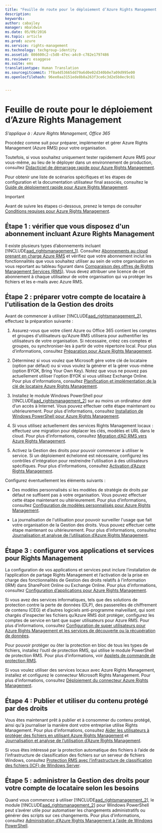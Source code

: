 ```yaml
---
title: "Feuille de route pour le déploiement d’Azure Rights Management | Azure RMS"
description: 
keywords: 
author: cabailey
manager: mbaldwin
ms.date: 05/09/2016
ms.topic: article
ms.prod: azure
ms.service: rights-management
ms.technology: techgroup-identity
ms.assetid: 086600c2-c5d8-47ec-a4c0-c782e1797486
ms.reviewer: esaggese
ms.suite: ems
translationtype: Human Translation
ms.sourcegitcommit: 7f8a4d53665dd79a6d0e02d340b0e7a09d995e00
ms.openlocfilehash: 96ee0aa3151ede8b8a263f3ce6c3d2e5b8ec9c81


---
```


# Feuille de route pour le déploiement d’Azure Rights Management

*S’applique à : Azure Rights Management, Office 365*

Procédez comme suit pour préparer, implémenter et gérer Azure Rights Management (Azure RMS) pour votre organisation.

Toutefois, si vous souhaitez uniquement tester rapidement Azure RMS pour vous-même, au lieu de le déployer dans un environnement de production, consultez [Didacticiel de démarrage rapide pour Azure Rights Management](../get-started/quick-start-tutorial.md).

Pour obtenir une liste de scénarios spécifiques et les étapes de configuration et la documentation utilisateur final associés, consultez le [Guide de déploiement rapide pour Azure Rights Management](../get-started/rapid-deployment-guide.md).

> [!IMPORTANT]
> Avant de suivre les étapes ci-dessous, prenez le temps de consulter [Conditions requises pour Azure Rights Management](../get-started/requirements-azure-rms.md).

## Étape 1 : vérifier que vous disposez d'un abonnement incluant Azure Rights Management
Il existe plusieurs types d’abonnements incluant [!INCLUDE[aad_rightsmanagement_1](../includes/aad_rightsmanagement_1_md.md)]. Consultez [Abonnements au cloud prenant en charge Azure RMS](../get-started/requirements-subscriptions.md) et vérifiez que votre abonnement inclut les fonctionnalités que vous souhaitez utiliser au sein de votre organisation en vous reportant au tableau figurant dans [Comparaison des offres de Rights Management Services (RMS)](https://technet.microsoft.com/dn858608). Vous devez attribuer une licence de cet abonnement à chaque utilisateur de votre organisation qui va protéger les fichiers et les e-mails avec Azure RMS.

## Étape 2 : préparer votre compte de locataire à l'utilisation de la Gestion des droits
Avant de commencer à utiliser [!INCLUDE[aad_rightsmanagement_2](../includes/aad_rightsmanagement_2_md.md)], effectuez la préparation suivante :

1.  Assurez-vous que votre client Azure ou Office 365 contient les comptes et groupes d'utilisateurs qu'Azure RMS utilisera pour authentifier les utilisateurs de votre organisation. Si nécessaire, créez ces comptes et groupes, ou synchroniser-les à partir de votre répertoire local. Pour plus d’informations, consultez [Préparation pour Azure Rights Management](prepare.md).

2.  Déterminez si vous voulez que Microsoft gère votre clé de locataire (option par défaut) ou si vous voulez la générer et la gérer vous-même (option BYOK, Bring Your Own Key). Notez que vous ne pouvez pas actuellement utiliser l'option BYOK si vous utilisez Exchange Online. Pour plus d’informations, consultez [Planification et implémentation de la clé de locataire Azure Rights Management](plan-implement-tenant-key.md).

3.  Installez le module Windows PowerShell pour [!INCLUDE[aad_rightsmanagement_2](../includes/aad_rightsmanagement_2_md.md)] sur au moins un ordinateur doté d’un accès à Internet. Vous pouvez effectuer cette étape maintenant ou ultérieurement. Pour plus d’informations, consultez [Installation de Windows PowerShell pour Azure Rights Management](../deploy-use/install-powershell.md).

4.  Si vous utilisez actuellement des services Rights Management locaux : effectuez une migration pour déplacer les clés, modèles et URL dans le cloud. Pour plus d’informations, consultez [Migration d’AD RMS vers Azure Rights Management](migrate-from-ad-rms-to-azure-rms.md).

5.  Activez la Gestion des droits pour pouvoir commencer à utiliser le service. Si un déploiement échelonné est nécessaire, configurez les contrôles d'intégration pour restreindre l'utilisation à des utilisateurs spécifiques. Pour plus d’informations, consultez [Activation d’Azure Rights Management](../deploy-use/activate-service.md).

Configurez éventuellement les éléments suivants :

-   Des modèles personnalisés si les modèles de stratégie de droits par défaut ne suffisent pas à votre organisation. Vous pouvez effectuer cette étape maintenant ou ultérieurement. Pour plus d’informations, consultez [Configuration de modèles personnalisés pour Azure Rights Management](../deploy-use/configure-custom-templates.md).

-   La journalisation de l'utilisation pour pouvoir surveiller l'usage que fait votre organisation de la Gestion des droits. Vous pouvez effectuer cette étape maintenant ou ultérieurement. Pour plus d’informations, consultez [Journalisation et analyse de l’utilisation d’Azure Rights Management](../deploy-use/log-analyze-usage.md).

## Étape 3 : configurer vos applications et services pour Rights Management
La configuration de vos applications et services peut inclure l’installation de l’application de partage Rights Management et l’activation de la prise en charge des fonctionnalités de Gestion des droits relatifs à l’information (IRM) dans SharePoint Online ou Exchange Online. Pour plus d’informations, consultez [Configuration d’applications pour Azure Rights Management](../deploy-use/configure-applications.md).

Si vous avez des services informatiques, tels que des solutions de protection contre la perte de données (DLP), des passerelles de chiffrement de contenu (CEG) et d’autres logiciels anti-programme malveillant, qui sont chargés d’inspecter les fichiers qu’Azure RMS doit protéger, configurez les comptes de service en tant que super utilisateurs pour Azure RMS. Pour plus d’informations, consultez [Configuration de super utilisateurs pour Azure Rights Management et les services de découverte ou la récupération de données](../deploy-use/configure-super-users.md).

Pour pouvoir protéger ou ôter la protection en bloc de tous les types de fichiers, installez l’outil de protection RMS, qui utilise le module PowerShell de protection RMS. Pour plus d’informations, voir [Applets de commande de protection RMS](https://msdn.microsoft.com/library/mt433195.aspx).

Si vous voulez utiliser des services locaux avec Azure Rights Management, installez et configurez le connecteur Microsoft Rights Management. Pour plus d’informations, consultez [Déploiement du connecteur Azure Rights Management](../deploy-use/deploy-rms-connector.md).

## Étape 4 : Publier et utiliser du contenu protégé par des droits
Vous êtes maintenant prêt à publier et à consommer du contenu protégé, ainsi qu'à journaliser la manière dont votre entreprise utilise Rights Management. Pour plus d’informations, consultez [Aider les utilisateurs à protéger des fichiers en utilisant Azure Rights Management](../deploy-use/help-users.md) et [Journalisation et analyse de l’utilisation d’Azure Rights Management](../deploy-use/log-analyze-usage.md).

Si vous êtes intéressé par la protection automatique des fichiers à l’aide de l’infrastructure de classification des fichiers sur un serveur de fichiers Windows, consultez [Protection RMS avec l’infrastructure de classification des fichiers (ICF) de Windows Server](../rms-client/configure-fci.md).

## Étape 5 : administrer la Gestion des droits pour votre compte de locataire selon les besoins
Quand vous commencez à utiliser [!INCLUDE[aad_rightsmanagement_2](../includes/aad_rightsmanagement_2_md.md)], le module [!INCLUDE[aad_rightsmanagement_2](../includes/aad_rightsmanagement_2_md.md)] pour Windows PowerShell peut s’avérer utile pour automatiser les changements administratifs ou générer des scripts sur ces changements. Pour plus d’informations, consultez [Administration d’Azure Rights Management à l’aide de Windows PowerShell](../deploy-use/administer-powershell.md).





<!--HONumber=Jun16_HO4-->


